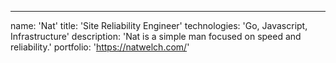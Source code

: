 ---
name: 'Nat'
title: 'Site Reliability Engineer'
technologies: 'Go, Javascript, Infrastructure'
description: 'Nat is a simple man focused on speed and reliability.'
portfolio: 'https://natwelch.com/'
